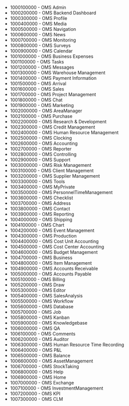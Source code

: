 * 1000100000 - OMS Admin
* 1000200000 - OMS Backend Dashboard
* 1000300000 - OMS Profile
* 1000400000 - OMS Media
* 1000500000 - OMS Navigation
* 1000600000 - OMS News
* 1000700000 - OMS Monitoring
* 1000800000 - OMS Surveys
* 1000900000 - OMS Calendar
* 1001000000 - OMS Business Expenses
* 1001100000 - OMS Tasks
* 1001200000 - OMS Messages
* 1001300000 - OMS Warehouse Management
* 1001400000 - OMS Payment Information
* 1001500000 - OMS Arrival
* 1001600000 - OMS Sales
* 1001700000 - OMS Project Management
* 1001800000 - OMS Chat
* 1001900000 - OMS Marketing
* 1002000000 - OMS AreaManager
* 1002100000 - OMS Purchase
* 1002200000 - OMS Research & Development
* 1002300000 - OMS Credit Management
* 1002400000 - OMS Human Resource Management
* 1002500000 - OMS Clocking
* 1002600000 - OMS Accounting
* 1002700000 - OMS Reporter
* 1002800000 - OMS Controlling
* 1002900000 - OMS Support
* 1003000000 - OMS Risk Management
* 1003100000 - OMS Client Management
* 1003200000 - OMS Supplier Management
* 1003300000 - OMS Tools
* 1003400000 - OMS MyPrivate
* 1003500000 - OMS PersonnelTimeManagement
* 1003600000 - OMS Checklist
* 1003700000 - OMS Address
* 1003800000 - OMS Contact
* 1003900000 - OMS Reporting
* 1004000000 - OMS Shipping
* 1004100000 - OMS Chart
* 1004200000 - OMS Event Management
* 1004300000 - OMS Production
* 1004400000 - OMS Cost Unit Accounting
* 1004500000 - OMS Cost Center Accounting
* 1004600000 - OMS Budget Management
* 1004700000 - OMS Business
* 1004800000 - OMS Item Management
* 1004900000 - OMS Accounts Receivable
* 1005000000 - OMS Accounts Payable
* 1005100000 - OMS Billing
* 1005200000 - OMS Draw
* 1005300000 - OMS Editor
* 1005400000 - OMS SalesAnalysis
* 1005500000 - OMS Workflow
* 1005600000 - OMS Database
* 1005700000 - OMS Job
* 1005800000 - OMS Kanban
* 1005900000 - OMS Knowledgebase
* 1006000000 - OMS QA
* 1006100000 - OMS Comments
* 1006200000 - OMS Auditor
* 1006300000 - OMS Human Resource Time Recording
* 1006400000 - OMS P&L
* 1006500000 - OMS Balance
* 1006600000 - OMS AssetManagement
* 1006700000 - OMS StockTaking
* 1006800000 - OMS Help
* 1006900000 - OMS Home
* 1007000000 - OMS Exchange
* 1007100000 - OMS InvestmentManagement
* 1007200000 - OMS KPI
* 1007300000 - OMS CLM
